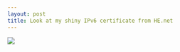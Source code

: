 ```yaml
---
layout: post
title: Look at my shiny IPv6 certificate from HE.net 
---
```

<a href="https://ipv6.he.net/certification/scoresheet.php?pass_name=tjbh"><img src="https://ipv6.he.net/certification/create_badge.php?pass_name=tjbh&badge=3"></a>
